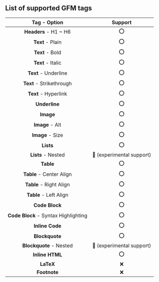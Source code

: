 ## List of supported GFM tags

|             Tag - Option             |                Support                |
|:------------------------------------:|:-------------------------------------:|
|        **Headers** - H1 ~ H6         |                  :o:                  |
|           **Text** - Plain           |                  :o:                  |
|           **Text** - Bold            |                  :o:                  |
|          **Text** - Italic           |                  :o:                  |
|         **Text** - Underline         |                  :o:                  |
|       **Text** - Strikethrough       |                  :o:                  |
|         **Text** - Hyperlink         |                  :o:                  |
|            **Underline**             |                  :o:                  |
|              **Image**               |                  :o:                  |
|           **Image** - Alt            |                  :o:                  |
|           **Image** - Size           |                  :o:                  |
|              **Lists**               |                  :o:                  |
|          **Lists** - Nested          | :construction: (experimental support) |
|              **Table**               |                  :o:                  |
|       **Table** - Center Align       |                  :o:                  |
|       **Table** - Right Align        |                  :o:                  |
|        **Table** - Left Align        |                  :o:                  |
|            **Code Block**            |                  :o:                  |
| **Code Block** - Syntax Highlighting |                  :o:                  |
|           **Inline Code**            |                  :o:                  |
|            **Blockquote**            |                  :o:                  |
|       **Blockquote** - Nested        | :construction: (experimental support) |
|           **Inline HTML**            |                  :o:                  |
|              **LaTeX**               |                  :x:                  |
|             **Footnote**             |                  :x:                  |
